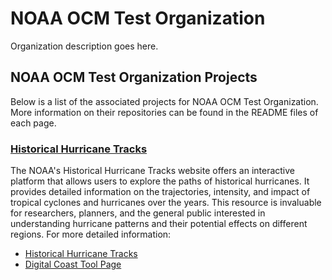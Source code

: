 # NOAA OCM Test Organization

Organization description goes here.

## NOAA OCM Test Organization Projects

Below is a list of the associated projects for NOAA OCM Test Organization. More information on their repositories can be found in the README files of each page.

### [Historical Hurricane Tracks](https://github.com/ocm-test-org/hurricanes)

The NOAA's Historical Hurricane Tracks website offers an interactive platform that allows users to explore the paths of historical hurricanes. It provides detailed information on the trajectories, intensity, and impact of tropical cyclones and hurricanes over the years. This resource is invaluable for researchers, planners, and the general public interested in understanding hurricane patterns and their potential effects on different regions. For more detailed information: 

- [Historical Hurricane Tracks](https://coast.noaa.gov/hurricanes)
- [Digital Coast Tool Page](https://coast.noaa.gov/digitialcoast/hurricanes)

